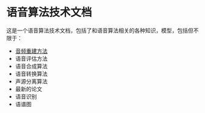 # 语音算法技术文档

这是一个语音算法技术文档，包括了和语音算法相关的各种知识，模型，包括但不限于：
- [音频重建方法](https://github.com/zsl24/Speech-Processing-Doc/blob/main/%E9%9F%B3%E9%A2%91%E9%87%8D%E5%BB%BA%E6%96%B9%E6%B3%95.md)  
- 语音评估方法  
- 语音合成算法  
- 语音转换算法
- 声源分离算法
- 最新的论文  
- 语音识别  
- 语谱图  
